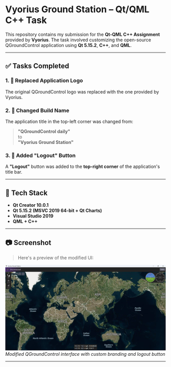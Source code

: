 # Vyorius Ground Station – Qt/QML C++ Task

This repository contains my submission for the **Qt-QML C++ Assignment** provided by **Vyorius**. The task involved customizing the open-source QGroundControl application using **Qt 5.15.2**, **C++**, and **QML**.

---

## ✅ Tasks Completed

### 1. 🔄 Replaced Application Logo
The original QGroundControl logo was replaced with the one provided by Vyorius.

### 2. 📝 Changed Build Name
The application title in the top-left corner was changed from:

> **"QGroundControl daily"**  
to  
> **"Vyorius Ground Station"**

### 3. 🔘 Added "Logout" Button
A **"Logout"** button was added to the **top-right corner** of the application's title bar.

---

## 🧰 Tech Stack

- **Qt Creator 10.0.1**
- **Qt 5.15.2 (MSVC 2019 64-bit + Qt Charts)**
- **Visual Studio 2019**
- **QML + C++**

---

## 📷 Screenshot

> Here's a preview of the modified UI:

![Vyorius Ground Station UI](./Screenshot.png)  
*Modified QGroundControl interface with custom branding and logout button*

---
